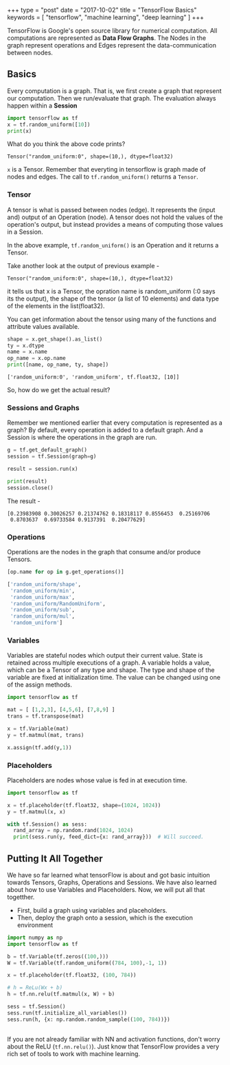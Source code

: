 +++
type = "post"
date = "2017-10-02"
title = "TensorFlow Basics"
keywords = [ 
  "tensorflow",
  "machine learning",
  "deep learning"
]
+++

TensorFlow is Google's open source library for numerical computation. All computations are represented as __Data Flow Graphs__. The Nodes in the graph represent operations and Edges represent the data-communication between nodes.   

## Basics
Every computation is a graph. That is, we first create a graph that represent our computation. Then we run/evaluate that graph. The evaluation always happen within a __Session__  

```python
import tensorflow as tf
x = tf.random_uniform([10])
print(x)
```

What do you think the above code prints?

`Tensor("random_uniform:0", shape=(10,), dtype=float32)`

`x` is a Tensor. Remember that everyting in tensorflow is graph made of nodes and edges. The call to `tf.random_uniform()` returns a `Tensor`. 

### Tensor 
A tensor is what is passed between nodes (edge). It represents the (input and) output of an Operation (node). A tensor does not hold the values of the operation's output, but instead provides a means of computing those values in a Session.

In the above example, `tf.random_uniform()` is an Operation and it returns a Tensor. 

Take another look at the output of previous example - 

`Tensor("random_uniform:0", shape=(10,), dtype=float32)`

it tells us that x is a Tensor, the opration name is random_uniform (:0 says its the output), the shape of the tensor (a list of 10 elements) and data type of the elements in the list(float32).

You can get information about the tensor using many of the functions and attribute values available. 

```python
shape = x.get_shape().as_list()
ty = x.dtype
name = x.name
op_name = x.op.name
print([name, op_name, ty, shape])
```

`
['random_uniform:0', 'random_uniform', tf.float32, [10]]
`

So, how do we get the actual result? 

### Sessions and Graphs
Remember we mentioned earlier that every computation is represented as a graph? By default, every operation is added to a default graph. And a Session is where the operations in the graph are run. 

```python
g = tf.get_default_graph()
session = tf.Session(graph=g)

result = session.run(x)

print(result)
session.close()
```

The result -
```
[0.23983908 0.30026257 0.21374762 0.18318117 0.8556453  0.25169706
 0.8703637  0.69733584 0.9137391  0.20477629]
 ```

### Operations
Operations are the nodes in the graph that consume and/or produce Tensors. 

```python
[op.name for op in g.get_operations()]
```

```python
['random_uniform/shape',
 'random_uniform/min',
 'random_uniform/max',
 'random_uniform/RandomUniform',
 'random_uniform/sub',
 'random_uniform/mul',
 'random_uniform']
```

### Variables
Variables are stateful nodes which output their current value. State is retained across multiple executions of a graph. A variable holds a  value, which can be a Tensor of any type and shape. The type and shape of the variable are fixed at initialization time. The value can be changed using one of the assign methods.

```python
import tensorflow as tf

mat = [ [1,2,3], [4,5,6], [7,8,9] ]
trans = tf.transpose(mat)

x = tf.Variable(mat)
y = tf.matmul(mat, trans)

x.assign(tf.add(y,1))
```

### Placeholders 
Placeholders are nodes whose value is fed in at execution time. 

```python
import tensorflow as tf

x = tf.placeholder(tf.float32, shape=(1024, 1024))
y = tf.matmul(x, x)

with tf.Session() as sess:
  rand_array = np.random.rand(1024, 1024)
  print(sess.run(y, feed_dict={x: rand_array}))  # Will succeed.
```


 
## Putting It All Together
We have so far learned what tensorFlow is about and got basic intuition towards Tensors, Graphs, Operations and Sessions. We have also learned about how to use Variables and Placeholders. Now, we will put all that togetther.

* First, build a graph using variables and placeholders.
* Then, deploy the graph onto a session, which is the execution environment

```python
import numpy as np 
import tensorflow as tf

b = tf.Variable(tf.zeros((100,)))
W = tf.Variable(tf.random_uniform((784, 100),-1, 1))

x = tf.placeholder(tf.float32, (100, 784))

# h = ReLu(Wx + b)
h = tf.nn.relu(tf.matmul(x, W) + b)

sess = tf.Session()
sess.run(tf.initialize_all_variables())
sess.run(h, {x: np.random.random_sample((100, 784))})
 
```

If you are not already familiar with NN and activation functions, don't worry about the ReLU (`tf.nn.relu()`). Just know that TensorFlow provides a very rich set of tools to work with machine learning. 
